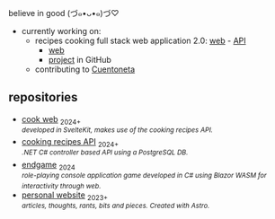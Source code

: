 believe in good (づ๑•ᴗ•๑)づ♡

- currently working on:
  - recipes cooking full stack web application 2.0: [web](https://github.com/luz-ojeda/cook-web) - [API](https://github.com/luz-ojeda/cook-api)
    - [web](https://cook-web-weathered-thunder-7639.fly.dev/)
    - [project](https://github.com/users/luz-ojeda/projects/9) in GitHub
  - contributing to [Cuentoneta](https://github.com/cuentoneta/cuentoneta)

## repositories

- [cook web](https://github.com/luz-ojeda/cook-web) <sub>2024+</sub><br /><sup>_developed in SvelteKit, makes use of the cooking recipes API._</sup>
- [cooking recipes API](https://github.com/luz-ojeda/cook-api) <sub>2024+</sub><br /><sup>_.NET C# controller based API using a PostgreSQL DB._</sup>
- [endgame](https://github.com/luz-ojeda/c-players-guide-endgame) <sub>2024</sub> <br /><sup>_role-playing console application game developed in C# using Blazor WASM for interactivity through web._</sup>
- [personal website](https://github.com/luz-ojeda/luz-ojeda.github.io) <sub>2023+</sub> <br /><sup>_articles, thoughts, rants, bits and pieces. Created with Astro._</sup>
